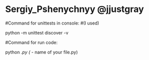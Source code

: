 # Sergiy_Pshenychnyy @jjustgray
#Command for unittests in console:
#(I used)
            
python -m unittest discover -v

#Command for run code:

python *.py (* - name of your file.py)